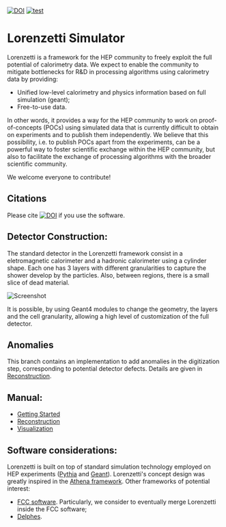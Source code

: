 [![DOI](https://zenodo.org/badge/370090835.svg)](https://zenodo.org/badge/latestdoi/370090835)
[![test](https://github.com/lorenzetti-hep/lorenzetti/actions/workflows/test_sequence.yml/badge.svg)](https://github.com/lorenzetti-hep/lorenzetti/actions/workflows/test_sequence.yml)

# Lorenzetti Simulator

Lorenzetti is a framework for the HEP community to freely exploit the full potential of calorimetry data. We expect to enable the community to mitigate bottlenecks for R&D in processing algorithms using calorimetry data by providing:

 - Unified low-level calorimetry and physics information based on full simulation (geant);
 - Free-to-use data. 
 
In other words, it provides a way for the HEP community to work on proof-of-concepts (POCs) using simulated data that is currently difficult to obtain on experiments and to publish them independently. We believe that this possibility, i.e. to publish POCs apart from the experiments, can be a powerful way to foster scientific exchange within the HEP community, but also to facilitate the exchange of processing algorithms with the broader scientific community.

We welcome everyone to contribute!


## Citations

Please cite [![DOI](https://zenodo.org/badge/370090835.svg)](https://zenodo.org/badge/latestdoi/370090835) if you use the software.

[//]: # (and/or the applicable papers.)


## Detector Construction:

The standard detector in the Lorenzetti framework consist in a eletromagnetic calorimeter and a hadronic calorimeter using a cylinder shape. Each one has 3 layers with different granularities to capture the shower develop by the particles. Also, between regions, there is a small slice of dead material.


![Screenshot](geometry/ATLAS/doc/cut_view.png)

It is possible, by using Geant4 modules to change the geometry, the layers and the cell granularity, allowing a high level of customization of the full detector.


## Anomalies

This branch contains an implementation to add anomalies in the digitization step, corresponding to potential detector defects.
Details are given in [Reconstruction](docs/Reconstruction.md).

## Manual:

- [Getting Started](docs/Getting_Started.md)
- [Reconstruction](docs/Reconstruction.md)
- [Visualization](docs/Visualization.md)


## Software considerations:


Lorenzetti is built on top of standard simulation technology employed on HEP experiments ([Pythia](http://home.thep.lu.se/~torbjorn/Pythia.html) and [Geant](https://geant4.web.cern.ch)). Lorenzetti's concept design was greatly inspired in the [Athena framework](https://gitlab.cern.ch/atlas/athena). Other frameworks of potential interest:

- [FCC software](https://github.com/HEP-FCC/FCCSW). Particularly, we consider to eventually merge Lorenzetti inside the FCC software;
- [Delphes](https://github.com/delphes/delphes).
